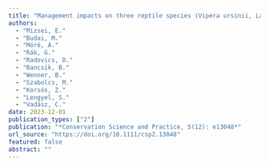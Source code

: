 ```yaml
---
title: "Management impacts on three reptile species (Vipera ursinii, Lacerta agilis, Lacerta viridis) in sandy grasslands in Hungary: mowing should be avoided"
authors:
  - "Mizsei, E."
  - "Budai, M."
  - "Móré, A."
  - "Rák, G."
  - "Radovics, D."
  - "Bancsik, B."
  - "Wenner, B."
  - "Szabolcs, M."
  - "Korsós, Z."
  - "Lengyel, S."
  - "Vadász, C."
date: 2023-12-01
publication_types: ["2"]
publication: "*Conservation Science and Practice, 5(12): e13048*"
url_source: "https://doi.org/10.1111/csp2.13048"
featured: false
abstract: ""
---
```



